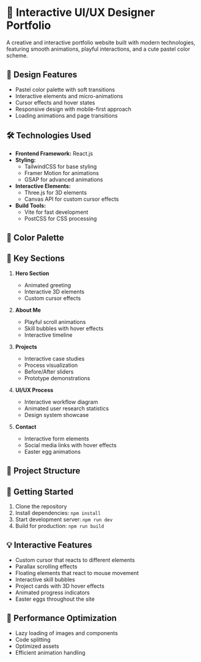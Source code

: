 # 🌸 Interactive UI/UX Designer Portfolio

A creative and interactive portfolio website built with modern technologies, featuring smooth animations, playful interactions, and a cute pastel color scheme.

## 🎨 Design Features
- Pastel color palette with soft transitions
- Interactive elements and micro-animations
- Cursor effects and hover states
- Responsive design with mobile-first approach
- Loading animations and page transitions

## 🛠️ Technologies Used
- **Frontend Framework:** React.js
- **Styling:** 
  - TailwindCSS for base styling
  - Framer Motion for animations
  - GSAP for advanced animations
- **Interactive Elements:**
  - Three.js for 3D elements
  - Canvas API for custom cursor effects
- **Build Tools:**
  - Vite for fast development
  - PostCSS for CSS processing

## 🌈 Color Palette

## 📱 Key Sections
1. **Hero Section**
   - Animated greeting
   - Interactive 3D elements
   - Custom cursor effects

2. **About Me**
   - Playful scroll animations
   - Skill bubbles with hover effects
   - Interactive timeline

3. **Projects**
   - Interactive case studies
   - Process visualization
   - Before/After sliders
   - Prototype demonstrations

4. **UI/UX Process**
   - Interactive workflow diagram
   - Animated user research statistics
   - Design system showcase

5. **Contact**
   - Interactive form elements
   - Social media links with hover effects
   - Easter egg animations

## 📂 Project Structure

## 🚀 Getting Started
1. Clone the repository
2. Install dependencies: `npm install`
3. Start development server: `npm run dev`
4. Build for production: `npm run build`

## 💡 Interactive Features
- Custom cursor that reacts to different elements
- Parallax scrolling effects
- Floating elements that react to mouse movement
- Interactive skill bubbles
- Project cards with 3D hover effects
- Animated progress indicators
- Easter eggs throughout the site

## 🎯 Performance Optimization
- Lazy loading of images and components
- Code splitting
- Optimized assets
- Efficient animation handling

